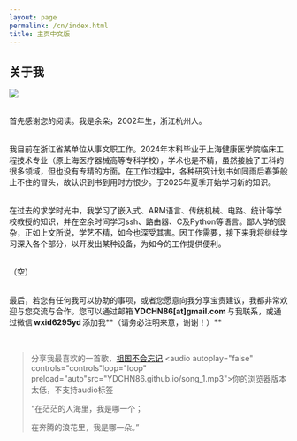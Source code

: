 ```yaml
---
layout: page
permalink: /cn/index.html
title: 主页中文版
---
```


## 关于我

<img src="https://YDCHN86.github.io/aniya_1.jpg" class="floatpic">

<br>首先感谢您的阅读。我是余朵，2002年生，浙江杭州人。

<br>我目前在浙江省某单位从事文职工作。2024年本科毕业于上海健康医学院临床工程技术专业（原上海医疗器械高等专科学校），学术也是不精，虽然接触了工科的很多领域，但也没有专精的方面。在工作过程中，各种研究计划书如同雨后春笋般止不住的冒头，故认识到书到用时方恨少。于2025年夏季开始学习新的知识。

<br>在过去的求学时光中，我学习了嵌入式、ARM语言、传统机械、电路、统计等学校教授的知识，并在空余时间学习ssh、路由器、C及Python等语言。鄙人学的很杂，正如上文所说，学艺不精，如今也深受其害。因工作需要，接下来我将继续学习深入各个部分，以开发出某种设备，为如今的工作提供便利。

<br>（空）

<br>最后，若您有任何我可以协助的事项，或者您愿意向我分享宝贵建议，我都非常欢迎与您交流与合作。您可以通过邮箱 **YDCHN86[at]gmail.com** 与我联系，或通过微信 **wxid6295yd** 添加我**（请务必注明来意，谢谢！）**

<br>

> 分享我最喜欢的一首歌，[祖国不会忘记](https://YDCHN86.github.io/song_1.mp3) 	<audio autoplay="false" controls="controls"loop="loop" preload="auto"src="YDCHN86.github.io/song_1.mp3">你的浏览器版本太低，不支持audio标签</audio>
>
> “在茫茫的人海里，我是哪一个；
> 
> 在奔腾的浪花里，我是哪一朵。”

